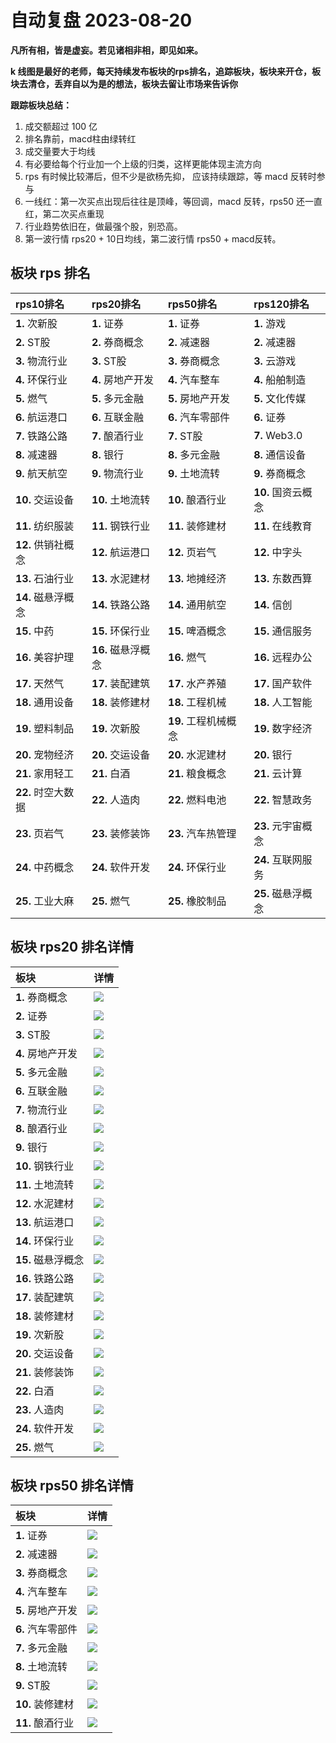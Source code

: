 # 自动复盘 2023-08-20

**凡所有相，皆是虚妄。若见诸相非相，即见如来。**

**k 线图是最好的老师，每天持续发布板块的rps排名，追踪板块，板块来开仓，板块去清仓，丢弃自以为是的想法，板块去留让市场来告诉你**
        
**跟踪板块总结：**
1. 成交额超过 100 亿
2. 排名靠前，macd柱由绿转红
3. 成交量要大于均线
4. 有必要给每个行业加一个上级的归类，这样更能体现主流方向
5. rps 有时候比较滞后，但不少是欲杨先抑， 应该持续跟踪，等 macd 反转时参与
6. 一线红：第一次买点出现后往往是顶峰，等回调，macd 反转，rps50 还一直红，第二次买点重现
7. 行业趋势依旧在，做最强个股，别恐高。
8. 第一波行情 rps20 + 10日均线，第二波行情 rps50 + macd反转。
        
## 板块 rps 排名
| rps10排名          | rps20排名          | rps50排名            | rps120排名         |
|:-------------------|:-------------------|:---------------------|:-------------------|
| **1.** 次新股      | **1.** 证券        | **1.** 证券          | **1.** 游戏        |
| **2.** ST股        | **2.** 券商概念    | **2.** 减速器        | **2.** 减速器      |
| **3.** 物流行业    | **3.** ST股        | **3.** 券商概念      | **3.** 云游戏      |
| **4.** 环保行业    | **4.** 房地产开发  | **4.** 汽车整车      | **4.** 船舶制造    |
| **5.** 燃气        | **5.** 多元金融    | **5.** 房地产开发    | **5.** 文化传媒    |
| **6.** 航运港口    | **6.** 互联金融    | **6.** 汽车零部件    | **6.** 证券        |
| **7.** 铁路公路    | **7.** 酿酒行业    | **7.** ST股          | **7.** Web3.0      |
| **8.** 减速器      | **8.** 银行        | **8.** 多元金融      | **8.** 通信设备    |
| **9.** 航天航空    | **9.** 物流行业    | **9.** 土地流转      | **9.** 券商概念    |
| **10.** 交运设备   | **10.** 土地流转   | **10.** 酿酒行业     | **10.** 国资云概念 |
| **11.** 纺织服装   | **11.** 钢铁行业   | **11.** 装修建材     | **11.** 在线教育   |
| **12.** 供销社概念 | **12.** 航运港口   | **12.** 页岩气       | **12.** 中字头     |
| **13.** 石油行业   | **13.** 水泥建材   | **13.** 地摊经济     | **13.** 东数西算   |
| **14.** 磁悬浮概念 | **14.** 铁路公路   | **14.** 通用航空     | **14.** 信创       |
| **15.** 中药       | **15.** 环保行业   | **15.** 啤酒概念     | **15.** 通信服务   |
| **16.** 美容护理   | **16.** 磁悬浮概念 | **16.** 燃气         | **16.** 远程办公   |
| **17.** 天然气     | **17.** 装配建筑   | **17.** 水产养殖     | **17.** 国产软件   |
| **18.** 通用设备   | **18.** 装修建材   | **18.** 工程机械     | **18.** 人工智能   |
| **19.** 塑料制品   | **19.** 次新股     | **19.** 工程机械概念 | **19.** 数字经济   |
| **20.** 宠物经济   | **20.** 交运设备   | **20.** 水泥建材     | **20.** 银行       |
| **21.** 家用轻工   | **21.** 白酒       | **21.** 粮食概念     | **21.** 云计算     |
| **22.** 时空大数据 | **22.** 人造肉     | **22.** 燃料电池     | **22.** 智慧政务   |
| **23.** 页岩气     | **23.** 装修装饰   | **23.** 汽车热管理   | **23.** 元宇宙概念 |
| **24.** 中药概念   | **24.** 软件开发   | **24.** 环保行业     | **24.** 互联网服务 |
| **25.** 工业大麻   | **25.** 燃气       | **25.** 橡胶制品     | **25.** 磁悬浮概念 |
## 板块 rps20 排名详情
| 板块               | 详情                                                                                                |
|:-------------------|:----------------------------------------------------------------------------------------------------|
| **1.** 券商概念    | ![](https://sykent-blog-image.oss-cn-beijing.aliyuncs.com/quant/image/2023/8/1692518561173-tmp.jpg) |
| **2.** 证券        | ![](https://sykent-blog-image.oss-cn-beijing.aliyuncs.com/quant/image/2023/8/1692518562767-tmp.jpg) |
| **3.** ST股        | ![](https://sykent-blog-image.oss-cn-beijing.aliyuncs.com/quant/image/2023/8/1692518563764-tmp.jpg) |
| **4.** 房地产开发  | ![](https://sykent-blog-image.oss-cn-beijing.aliyuncs.com/quant/image/2023/8/1692518564718-tmp.jpg) |
| **5.** 多元金融    | ![](https://sykent-blog-image.oss-cn-beijing.aliyuncs.com/quant/image/2023/8/1692518565682-tmp.jpg) |
| **6.** 互联金融    | ![](https://sykent-blog-image.oss-cn-beijing.aliyuncs.com/quant/image/2023/8/1692518566591-tmp.jpg) |
| **7.** 物流行业    | ![](https://sykent-blog-image.oss-cn-beijing.aliyuncs.com/quant/image/2023/8/1692518567565-tmp.jpg) |
| **8.** 酿酒行业    | ![](https://sykent-blog-image.oss-cn-beijing.aliyuncs.com/quant/image/2023/8/1692518568565-tmp.jpg) |
| **9.** 银行        | ![](https://sykent-blog-image.oss-cn-beijing.aliyuncs.com/quant/image/2023/8/1692518569510-tmp.jpg) |
| **10.** 钢铁行业   | ![](https://sykent-blog-image.oss-cn-beijing.aliyuncs.com/quant/image/2023/8/1692518570366-tmp.jpg) |
| **11.** 土地流转   | ![](https://sykent-blog-image.oss-cn-beijing.aliyuncs.com/quant/image/2023/8/1692518571311-tmp.jpg) |
| **12.** 水泥建材   | ![](https://sykent-blog-image.oss-cn-beijing.aliyuncs.com/quant/image/2023/8/1692518572266-tmp.jpg) |
| **13.** 航运港口   | ![](https://sykent-blog-image.oss-cn-beijing.aliyuncs.com/quant/image/2023/8/1692518573166-tmp.jpg) |
| **14.** 环保行业   | ![](https://sykent-blog-image.oss-cn-beijing.aliyuncs.com/quant/image/2023/8/1692518574083-tmp.jpg) |
| **15.** 磁悬浮概念 | ![](https://sykent-blog-image.oss-cn-beijing.aliyuncs.com/quant/image/2023/8/1692518575066-tmp.jpg) |
| **16.** 铁路公路   | ![](https://sykent-blog-image.oss-cn-beijing.aliyuncs.com/quant/image/2023/8/1692518576000-tmp.jpg) |
| **17.** 装配建筑   | ![](https://sykent-blog-image.oss-cn-beijing.aliyuncs.com/quant/image/2023/8/1692518576950-tmp.jpg) |
| **18.** 装修建材   | ![](https://sykent-blog-image.oss-cn-beijing.aliyuncs.com/quant/image/2023/8/1692518577865-tmp.jpg) |
| **19.** 次新股     | ![](https://sykent-blog-image.oss-cn-beijing.aliyuncs.com/quant/image/2023/8/1692518578797-tmp.jpg) |
| **20.** 交运设备   | ![](https://sykent-blog-image.oss-cn-beijing.aliyuncs.com/quant/image/2023/8/1692518579755-tmp.jpg) |
| **21.** 装修装饰   | ![](https://sykent-blog-image.oss-cn-beijing.aliyuncs.com/quant/image/2023/8/1692518580795-tmp.jpg) |
| **22.** 白酒       | ![](https://sykent-blog-image.oss-cn-beijing.aliyuncs.com/quant/image/2023/8/1692518581717-tmp.jpg) |
| **23.** 人造肉     | ![](https://sykent-blog-image.oss-cn-beijing.aliyuncs.com/quant/image/2023/8/1692518582633-tmp.jpg) |
| **24.** 软件开发   | ![](https://sykent-blog-image.oss-cn-beijing.aliyuncs.com/quant/image/2023/8/1692518583564-tmp.jpg) |
| **25.** 燃气       | ![](https://sykent-blog-image.oss-cn-beijing.aliyuncs.com/quant/image/2023/8/1692518584466-tmp.jpg) |
## 板块 rps50 排名详情
| 板块              | 详情                                                                                                |
|:------------------|:----------------------------------------------------------------------------------------------------|
| **1.** 证券       | ![](https://sykent-blog-image.oss-cn-beijing.aliyuncs.com/quant/image/2023/8/1692518585535-tmp.jpg) |
| **2.** 减速器     | ![](https://sykent-blog-image.oss-cn-beijing.aliyuncs.com/quant/image/2023/8/1692518586435-tmp.jpg) |
| **3.** 券商概念   | ![](https://sykent-blog-image.oss-cn-beijing.aliyuncs.com/quant/image/2023/8/1692518587333-tmp.jpg) |
| **4.** 汽车整车   | ![](https://sykent-blog-image.oss-cn-beijing.aliyuncs.com/quant/image/2023/8/1692518588232-tmp.jpg) |
| **5.** 房地产开发 | ![](https://sykent-blog-image.oss-cn-beijing.aliyuncs.com/quant/image/2023/8/1692518589215-tmp.jpg) |
| **6.** 汽车零部件 | ![](https://sykent-blog-image.oss-cn-beijing.aliyuncs.com/quant/image/2023/8/1692518590233-tmp.jpg) |
| **7.** 多元金融   | ![](https://sykent-blog-image.oss-cn-beijing.aliyuncs.com/quant/image/2023/8/1692518591148-tmp.jpg) |
| **8.** 土地流转   | ![](https://sykent-blog-image.oss-cn-beijing.aliyuncs.com/quant/image/2023/8/1692518591983-tmp.jpg) |
| **9.** ST股       | ![](https://sykent-blog-image.oss-cn-beijing.aliyuncs.com/quant/image/2023/8/1692518592898-tmp.jpg) |
| **10.** 装修建材  | ![](https://sykent-blog-image.oss-cn-beijing.aliyuncs.com/quant/image/2023/8/1692518593800-tmp.jpg) |
| **11.** 酿酒行业  | ![](https://sykent-blog-image.oss-cn-beijing.aliyuncs.com/quant/image/2023/8/1692518594710-tmp.jpg) |